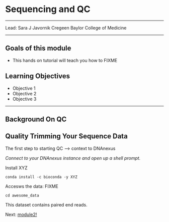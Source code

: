 
# Sequencing and QC

***
Lead: Sara J Javornik Cregeen
Baylor College of Medicine
***

## Goals of this module
* This hands on tutorial will teach you how to FIXME

## Learning Objectives
* Objective 1
* Objective 2
* Objective 3

***

## Background On QC

## Quality Trimming Your Sequence Data

The first step to starting QC --> context to DNAnexus

*Connect to your DNAnexus instance and open up a shell prompt.*

Install XYZ
```
conda install -c bioconda -y XYZ
```

Accesws the data: FIXME
```
cd awesome_data

```
This dataset contains paired end reads. 

Next: [module2!](module2.rst)
